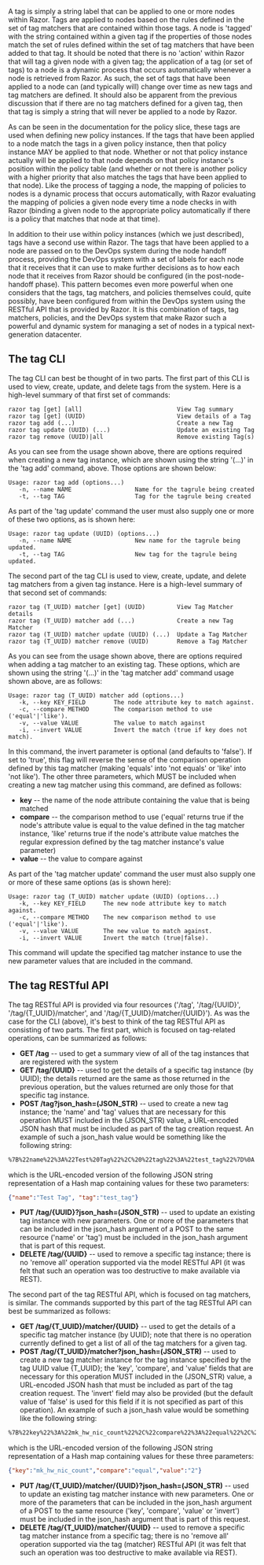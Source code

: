 A tag is simply a string label that can be applied to one or more nodes within Razor.  Tags are applied to nodes based on the rules defined in the set of tag matchers that are contained within those tags.  A node is 'tagged' with the string contained within a given tag if the properties of those nodes match the set of rules defined within the set of tag matchers that have been added to that tag.  It should be noted that there is no 'action' within Razor that will tag a given node with a given tag; the application of a tag (or set of tags) to a node is a dynamic process that occurs automatically whenever a node is retrieved from Razor.  As such, the set of tags that have been applied to a node can (and typically will) change over time as new tags and tag matchers are defined.  It should also be apparent from the previous discussion that if there are no tag matchers defined for a given tag, then that tag is simply a string that will never be applied to a node by Razor.

As can be seen in the documentation for the policy slice, these tags are used when defining new policy instances.  If the tags that have been applied to a node match the tags in a given policy instance, then that policy instance MAY be applied to that node.  Whether or not that policy instance actually will be applied to that node depends on that policy instance's position within the policy table (and whether or not there is another policy with a higher priority that also matches the tags that have been applied to that node).  Like the process of tagging a node, the mapping of policies to nodes is a dynamic process that occurs automatically, with Razor evaluating the mapping of policies a given node every time a node checks in with Razor (binding a given node to the appropriate policy automatically if there is a policy that matches that node at that time).

In addition to their use within policy instances (which we just described), tags have a second use within Razor.  The tags that have been applied to a node are passed on to the DevOps system during the node handoff process, providing the DevOps system with a set of labels for each node that it receives that it can use to make further decisions as to how each node that it receives from Razor should be configured (in the post-node-handoff phase).  This pattern becomes even more powerful when one considers that the tags, tag matchers, and policies themselves could, quite possibly, have been configured from within the DevOps system using the RESTful API that is provided by Razor.  It is this combination of tags, tag matchers, policies, and the DevOps system that make Razor such a powerful and dynamic system for managing a set of nodes in a typical next-generation datacenter.

## The tag CLI

The tag CLI can best be thought of in two parts.  The first part of this CLI is used to view, create, update, and delete tags from the system.  Here is a high-level summary of that first set of commands:
```
razor tag [get] [all]                           View Tag summary
razor tag [get] (UUID)                          View details of a Tag
razor tag add (...)                             Create a new Tag
razor tag update (UUID) (...)                   Update an existing Tag
razor tag remove (UUID)|all                     Remove existing Tag(s)
```
As you can see from the usage shown above, there are options required when creating a new tag instance, which are shown using the string '(...)' in the 'tag add' command, above.  Those options are shown below:
```
Usage: razor tag add (options...)
   -n, --name NAME                  Name for the tagrule being created
   -t, --tag TAG                    Tag for the tagrule being created
```
As part of the 'tag update' command the user must also supply one or more of these two options, as is shown here:
```
Usage: razor tag update (UUID) (options...)
   -n, --name NAME                  New name for the tagrule being updated.
   -t, --tag TAG                    New tag for the tagrule being updated.
```
The second part of the tag CLI is used to view, create, update, and delete tag matchers from a given tag instance.  Here is a high-level summary of that second set of commands:
```
razor tag (T_UUID) matcher [get] (UUID)         View Tag Matcher details
razor tag (T_UUID) matcher add (...)            Create a new Tag Matcher
razor tag (T_UUID) matcher update (UUID) (...)  Update a Tag Matcher
razor tag (T_UUID) matcher remove (UUID)        Remove a Tag Matcher
```
As you can see from the usage shown above, there are options required when adding a tag matcher to an existing tag.  These options, which are shown using the string '(...)' in the 'tag matcher add' command usage shown above, are as follows:
```
Usage: razor tag (T_UUID) matcher add (options...)
   -k, --key KEY_FIELD        The node attribute key to match against.
   -c, --compare METHOD       The comparison method to use ('equal'|'like').
   -v, --value VALUE          The value to match against
   -i, --invert VALUE         Invert the match (true if key does not match).
```
In this command, the invert parameter is optional (and defaults to 'false').  If set to 'true', this flag will reverse the sense of the comparison operation defined by this tag matcher (making 'equals' into 'not equals' or 'like' into 'not like').  The other three parameters, which MUST be included when creating a new tag matcher using this command, are defined as follows:

* **key** --  the name of the node attribute containing the value that is being matched
* **compare** -- the comparison method to use ('equal' returns true if the node's attribute value is equal to the value defined in the tag matcher instance, 'like' returns true if the node's attribute value matches the regular expression defined by the tag matcher instance's value parameter)
* **value** -- the value to compare against

As part of the 'tag matcher update' command the user must also supply one or more of these same options (as is shown here):
```
Usage: razor tag (T_UUID) matcher update (UUID) (options...)
   -k, --key KEY_FIELD     The new node attribute key to match against.
   -c, --compare METHOD    The new comparison method to use ('equal'|'like').
   -v, --value VALUE       The new value to match against.
   -i, --invert VALUE      Invert the match (true|false).
```
This command will update the specified tag matcher instance to use the new parameter values that are included in the command.

## The tag RESTful API

The tag RESTful API is provided via four resources ('/tag', '/tag/{UUID}', '/tag/{T_UUID}/matcher', and '/tag/{T_UUID}/matcher/{UUID}').  As was the case for the CLI (above), it's best to think of the tag RESTful API as consisting of two parts.  The first part, which is focused on tag-related operations, can be summarized as follows:

* **GET /tag** -- used to get a summary view of all of the tag instances that are registered with the system
* **GET /tag/{UUID}** -- used to get the details of a specific tag instance (by UUID); the details returned are the same as those returned in the previous operation, but the values returned are only those for that specific tag instance.
* **POST /tag?json_hash=(JSON_STR)** -- used to create a new tag instance; the 'name' and 'tag' values that are necessary for this operation MUST included in the (JSON_STR) value, a URL-encoded JSON hash that must be included as part of the tag creation request.  An example of such a json_hash value would be something like the following string:
```html
%7B%22name%22%3A%22Test%20Tag%22%2C%20%22tag%22%3A%22test_tag%22%7D%0A
```
which is the URL-encoded version of the following JSON string representation of a Hash map containing values for these two parameters:
```json
{"name":"Test Tag", "tag":"test_tag"}
```
* **PUT /tag/{UUID}?json_hash=(JSON_STR)** -- used to update an existing tag instance with new parameters.  One or more of the parameters that can be included in the json_hash argument of a POST to the same resource ('name' or 'tag') must be included in the json_hash argument that is part of this request.
* **DELETE /tag/{UUID}** -- used to remove a specific tag instance; there is no 'remove all' operation supported via the model RESTful API (it was felt that such an operation was too destructive to make available via REST).

The second part of the tag RESTful  API, which is focused on tag matchers, is similar.  The commands supported by this part of the tag RESTful API can best be summarized as follows:

* **GET /tag/{T_UUID}/matcher/{UUID}** -- used to get the details of a specific tag matcher instance (by UUID); note that there is no operation currently defined to get a list of all of the tag matchers for a given tag.
* **POST /tag/{T_UUID}/matcher?json_hash=(JSON_STR)** -- used to create a new tag matcher instance for the tag instance specified by the tag UUID value {T_UUID}; the 'key', 'compare', and 'value' fields that are necessary for this operation MUST included in the (JSON_STR) value, a URL-encoded JSON hash that must be included as part of the tag creation request.  The 'invert' field may also be provided (but the default value of 'false' is used for this field if it is not specified as part of this operation).  An example of such a json_hash value would be something like the following string:
```html
%7B%22key%22%3A%22mk_hw_nic_count%22%2C%22compare%22%3A%22equal%22%2C%22value%22%3A%222%22%7D%0A
```
which is the URL-encoded version of the following JSON string representation of a Hash map containing values for these three parameters:
```json
{"key":"mk_hw_nic_count","compare":"equal","value":"2"}
```
* **PUT /tag/{T_UUID}/matcher/{UUID}?json_hash=(JSON_STR)** -- used to update an existing tag matcher instance with new parameters.  One or more of the parameters that can be included in the json_hash argument of a POST to the same resource ('key', 'compare', 'value' or 'invert') must be included in the json_hash argument that is part of this request.
* **DELETE /tag/{T_UUID}/matcher/{UUID}** -- used to remove a specific tag matcher instance from a specific tag; there is no 'remove all' operation supported via the tag (matcher) RESTful API (it was felt that such an operation was too destructive to make available via REST).
